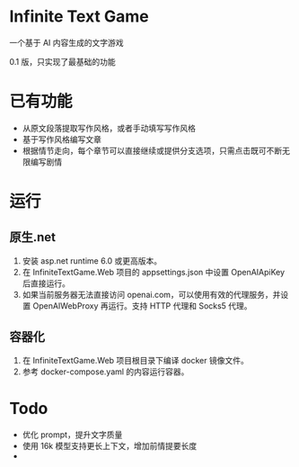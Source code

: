 # Infinite Text Game

一个基于 AI 内容生成的文字游戏

0.1 版，只实现了最基础的功能

# 已有功能

- 从原文段落提取写作风格，或者手动填写写作风格
- 基于写作风格编写文章
- 根据情节走向，每个章节可以直接继续或提供分支选项，只需点击既可不断无限编写剧情

# 运行

## 原生.net

1. 安装 asp.net runtime 6.0 或更高版本。
1. 在 InfiniteTextGame.Web 项目的 appsettings.json 中设置 OpenAIApiKey 后直接运行。
1. 如果当前服务器无法直接访问 openai.com，可以使用有效的代理服务，并设置 OpenAIWebProxy 再运行。支持 HTTP 代理和 Socks5 代理。

## 容器化

1. 在 InfiniteTextGame.Web 项目根目录下编译 docker 镜像文件。
1. 参考 docker-compose.yaml 的内容运行容器。

# Todo

- 优化 prompt，提升文字质量
- 使用 16k 模型支持更长上下文，增加前情提要长度
-
